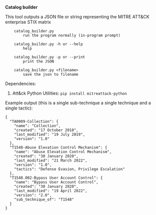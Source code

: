 **Catalog builder**

This tool outputs a JSON file or string representing the MITRE ATT&CK enterprise STIX matrix

```USAGE:
    catalog_builder.py
        run the program normally (in-program prompt)

    catalog_builder.py -h or --help
        help

    catalog_builder.py -p or --print
        print the JSON

    catalog_builder.py <filename>
        save the json to filename
```

Dependencies:
1) Att&ck Python Utilities: `pip install mitreattack-python`

Example output (this is a single sub-technique a single technique and a single tactic):

```
{
  "TA0009-Collection": {
    "name": "Collection",
    "created": "17 October 2018",
    "last_modified": "19 July 2019",
    "version": "1.0"
  },
  "T1548-Abuse Elevation Control Mechanism": {
    "name": "Abuse Elevation Control Mechanism",
    "created": "30 January 2020",
    "last_modified": "21 March 2022",
    "version": "1.0",
    "tactics": "Defense Evasion, Privilege Escalation"
  },
  "T1548.002-Bypass User Account Control": {
    "name": "Bypass User Account Control",
    "created": "30 January 2020",
    "last_modified": "19 April 2022",
    "version": "2.0",
    "sub_technique_of": "T1548"
  }
}
```
